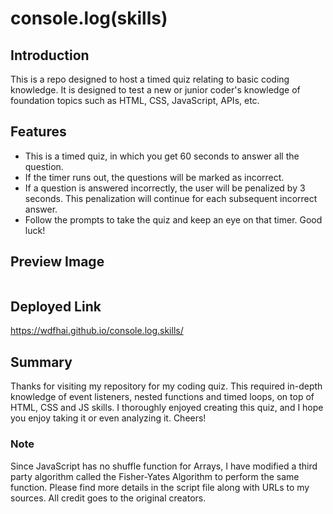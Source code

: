 # console.log(skills)

## Introduction

This is a repo designed to host a timed quiz relating to basic coding knowledge. It is designed to test a new or junior coder's knowledge of foundation topics such as HTML, CSS, JavaScript, APIs, etc.

## Features

- This is a timed quiz, in which you get 60 seconds to answer all the question.
- If the timer runs out, the questions will be marked as incorrect.
- If a question is answered incorrectly, the user will be penalized by 3 seconds. This penalization will continue for each subsequent incorrect answer.
- Follow the prompts to take the quiz and keep an eye on that timer. Good luck!

## Preview Image

<img src=''>

## Deployed Link

https://wdfhai.github.io/console.log.skills/

## Summary

Thanks for visiting my repository for my coding quiz. This required in-depth knowledge of event listeners, nested functions and timed loops, on top of HTML, CSS and JS skills. I thoroughly enjoyed creating this quiz, and I hope you enjoy taking it or even analyzing it. Cheers!

### Note

Since JavaScript has no shuffle function for Arrays, I have modified a third party algorithm called the Fisher-Yates Algorithm to perform the same function. Please find more details in the script file along with URLs to my sources. All credit goes to the original creators.
